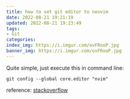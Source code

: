 ```yaml
---
title: how to set git editor to neovim
date: 2022-08-21 19:21:19
updated: 2022-08-21 19:23:49
tags:
- Git
categories:
index_img: https://i.imgur.com/ovFRooP.jpg
banner_img: https://i.imgur.com/ovFRooP.jpg
---
```


Quite simple, just execute this in command line:

```shell
git config --global core.editor "nvim"
```

reference: [stackoverflow](https://stackoverflow.com/questions/2596805/how-do-i-make-git-use-the-editor-of-my-choice-for-editing-commit-messages)
